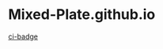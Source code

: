 # Mixed-Plate.github.io

[ci-badge](https://github.com/mixed-plate/mixedplate/workflows/mixed-plate-production/badge.svg)
